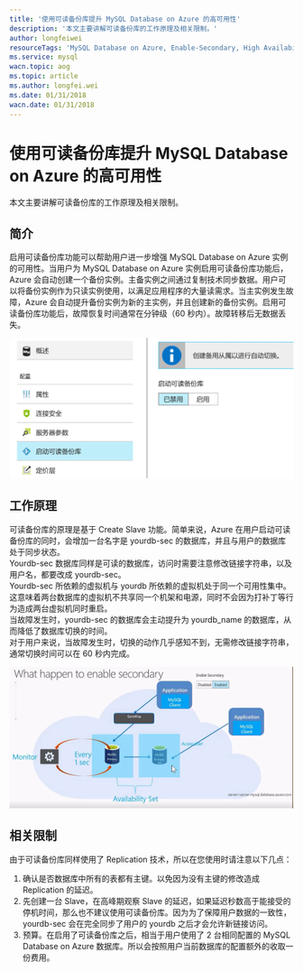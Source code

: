 ```yaml
---
title: '使用可读备份库提升 MySQL Database on Azure 的高可用性'
description: '本文主要讲解可读备份库的工作原理及相关限制。'
author: longfeiwei
resourceTags: 'MySQL Database on Azure, Enable-Secondary, High Availability'
ms.service: mysql
wacn.topic: aog
ms.topic: article
ms.author: longfei.wei
ms.date: 01/31/2018
wacn.date: 01/31/2018
---
```


# 使用可读备份库提升 MySQL Database on Azure 的高可用性

本文主要讲解可读备份库的工作原理及相关限制。

## 简介

启用可读备份库功能可以帮助用户进一步增强 MySQL Database on Azure 实例的可用性。当用户为 MySQL Database on Azure 实例启用可读备份库功能后，Azure 会自动创建一个备份实例。主备实例之间通过复制技术同步数据。用户可以将备份实例作为只读实例使用，以满足应用程序的大量读需求。当主实例发生故障，Azure 会自动提升备份实例为新的主实例，并且创建新的备份实例。启用可读备份库功能后，故障恢复时间通常在分钟级（60 秒内）。故障转移后无数据丢失。

![01](media/aog-mysql-howto-enable-secondary-improve-availability/01.png)

## 工作原理

可读备份库的原理是基于 Create Slave 功能。简单来说，Azure 在用户启动可读备份库的同时，会增加一台名字是 yourdb-sec 的数据库，并且与用户的数据库处于同步状态。<br>
Yourdb-sec 数据库同样是可读的数据库，访问时需要注意修改链接字符串，以及用户名，都要改成 yourdb-sec。<br>
Yourdb-sec 所依赖的虚拟机与 yourdb 所依赖的虚拟机处于同一个可用性集中。这意味着两台数据库的虚拟机不共享同一个机架和电源，同时不会因为打补丁等行为造成两台虚拟机同时重启。<br>
当故障发生时，yourdb-sec 的数据库会主动提升为 yourdb_name 的数据库，从而降低了数据库切换的时间。<br>
对于用户来说，当故障发生时，切换的动作几乎感知不到，无需修改链接字符串，通常切换时间可以在 60 秒内完成。<br>

![02](media/aog-mysql-howto-enable-secondary-improve-availability/02.png)

## 相关限制

由于可读备份库同样使用了 Replication 技术，所以在您使用时请注意以下几点：

1. 确认是否数据库中所有的表都有主键。以免因为没有主键的修改造成 Replication 的延迟。
2. 先创建一台 Slave，在高峰期观察 Slave 的延迟，如果延迟秒数高于能接受的停机时间，那么也不建议使用可读备份库。因为为了保障用户数据的一致性，yourdb-sec 会在完全同步了用户的 yourdb 之后才会允许新链接访问。
3. 预算。在启用了可读备份库之后，相当于用户使用了 2 台相同配置的 MySQL Database on Azure 数据库。所以会按照用户当前数据库的配置额外的收取一份费用。